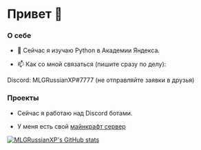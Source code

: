 # Привет 👋

### О себе
- 🌱 Сейчас я изучаю Python в Академии Яндекса.

- 📫 Как со мной связаться (пишите сразу по делу):

Discord: MLGRussianXP#7777 (не отправляйте заявки в друзья)

### Проекты
- Сейчас я работаю над Discord ботами.

- У меня есть свой [майнкрафт сервер](https://discord.gg/hhbaKr9ubp)


[![MLGRussianXP's GitHub stats](https://github-readme-stats.vercel.app/api?username=MLGRussianXP)](https://github.com/mlgrussianxp/github-readme-stats)
